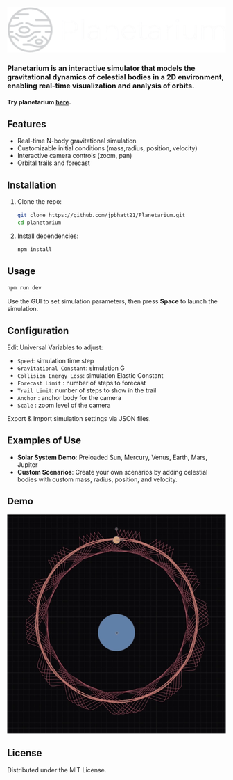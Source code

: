 
[![logo](./public/logo.png)](https://planet.jpbhatt.tech/)    

### Planetarium is an interactive simulator that models the gravitational dynamics of celestial bodies in a 2D environment, enabling real-time visualization and analysis of orbits.

#### Try planetarium [here](https://planet.jpbhatt.tech/).

## Features
- Real-time N-body gravitational simulation  
- Customizable initial conditions (mass,radius, position, velocity)  
- Interactive camera controls (zoom, pan)  
- Orbital trails and forecast

## Installation
1. Clone the repo:  
   ```bash
   git clone https://github.com/jpbhatt21/Planetarium.git
   cd planetarium
   ```
2. Install dependencies:  
   ```bash
   npm install
   ```

## Usage
```bash
npm run dev
```
Use the GUI to set simulation parameters, then press **Space** to launch the simulation.

## Configuration
Edit Universal Variables to adjust:  
- `Speed`: simulation time step  
- `Gravitational Constant`: simulation G
- `Collision Energy Loss`: simulation Elastic Constant
- `Forecast Limit` : number of steps to forecast
- `Trail Limit`: number of steps to show in the trail
- `Anchor` : anchor body for the camera
- `Scale` : zoom level of the camera

Export & Import simulation settings via JSON files.

## Examples of Use
- **Solar System Demo**: Preloaded Sun, Mercury, Venus, Earth, Mars, Jupiter  
- **Custom Scenarios**: Create your own scenarios by adding celestial bodies with custom mass, radius, position, and velocity.

## Demo
![Demo](./public/demo.gif)
## License
Distributed under the MIT License.

